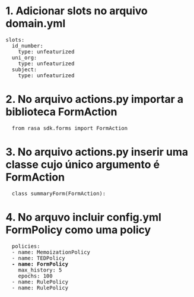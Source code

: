 # 1. Adicionar slots no arquivo domain.yml

<pre>
slots:
  id_number:
    type: unfeaturized
  uni_org:
    type: unfeaturized
  subject:
    type: unfeaturized
</pre>

# 2. No arquivo actions.py importar a biblioteca FormAction
<pre>
  from rasa_sdk.forms import FormAction
</pre>

# 3. No arquivo actions.py inserir uma classe cujo único argumento é FormAction
<pre>
  class summaryForm(FormAction):
</pre>

# 4. No arquvo incluir  config.yml FormPolicy como uma policy
<pre>
  policies:
  - name: MemoizationPolicy
  - name: TEDPolicy
  <b>- name: FormPolicy</b>
    max_history: 5
    epochs: 100
  - name: RulePolicy
  - name: RulePolicy
</pre>
